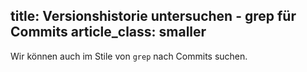 title: Versionshistorie untersuchen - grep für Commits
article_class: smaller
---

Wir können auch im Stile von `grep` nach Commits suchen.

